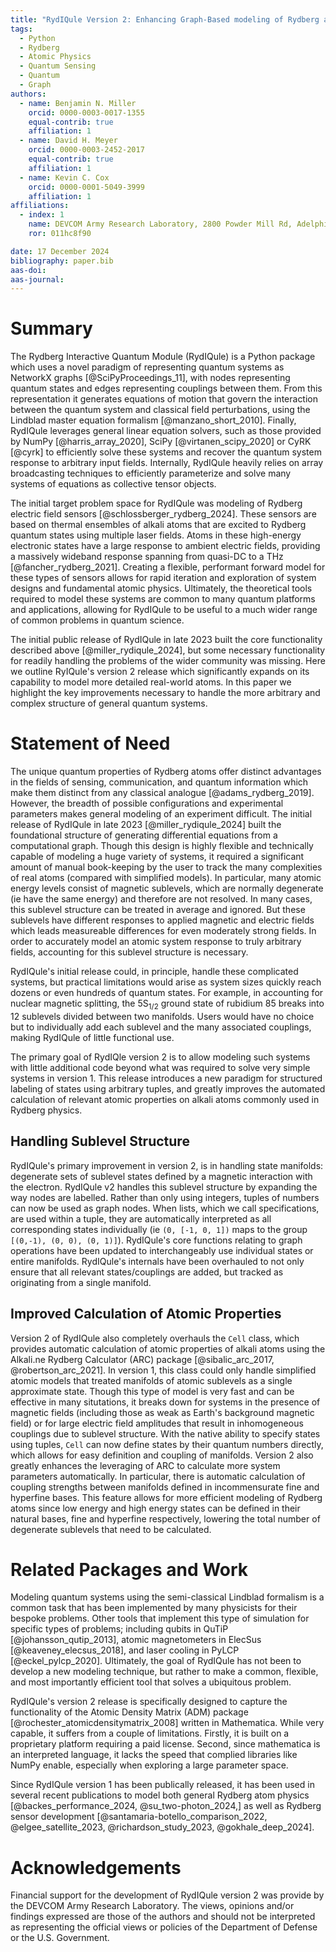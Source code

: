 ```yaml
---
title: "RydIQule Version 2: Enhancing Graph-Based modeling of Rydberg atoms"
tags:
  - Python
  - Rydberg
  - Atomic Physics
  - Quantum Sensing
  - Quantum
  - Graph
authors:
  - name: Benjamin N. Miller
    orcid: 0000-0003-0017-1355
    equal-contrib: true
    affiliation: 1 
  - name: David H. Meyer
    orcid: 0000-0003-2452-2017
    equal-contrib: true
    affiliation: 1
  - name: Kevin C. Cox
    orcid: 0000-0001-5049-3999
    affiliation: 1
affiliations:
  - index: 1
    name: DEVCOM Army Research Laboratory, 2800 Powder Mill Rd, Adelphi, MD, 20783, USA
    ror: 011hc8f90

date: 17 December 2024
bibliography: paper.bib
aas-doi: 
aas-journal:
---
```

# Summary

The Rydberg Interactive Quantum Module (RydIQule) is a Python package which uses a novel paradigm of representing quantum systems as NetworkX graphs [@SciPyProceedings_11],
with nodes representing quantum states and edges representing couplings between them.
From this representation it generates equations of motion that govern the interaction between the quantum system and classical field perturbations,
using the Lindblad master equation formalism [@manzano_short_2010].
Finally, RydIQule leverages general linear equation solvers, such as those provided by NumPy [@harris_array_2020], SciPy [@virtanen_scipy_2020] or CyRK [@cyrk]
to efficiently solve these systems and recover the quantum system response to arbitrary input fields.
Internally, RydIQule heavily relies on array broadcasting techniques to efficiently parameterize and solve many systems of equations as collective tensor objects.

The initial target problem space for RydIQule was modeling of Rydberg electric field sensors [@schlossberger_rydberg_2024].
These sensors are based on thermal ensembles of alkali atoms
that are excited to Rydberg quantum states using multiple laser fields.
Atoms in these high-energy electronic states have a large response to ambient electric fields,
providing a massively wideband response spanning from quasi-DC to a THz [@fancher_rydberg_2021].
Creating a flexible, performant forward model for these types of sensors allows for rapid iteration and exploration of system designs and fundamental atomic physics.
Ultimately, the theoretical tools required to model these systems are common to many quantum platforms and applications,
allowing for RydIQule to be useful to a much wider range of common problems in quantum science.

The initial public release of RydIQule in late 2023 built the core functionality described above [@miller_rydiqule_2024],
but some necessary functionality for readily handling the problems of the wider community was missing.
Here we outline RyIQule's version 2 release which significantly expands on its capability to model more detailed real-world atoms.
In this paper we highlight the key improvements necessary to handle the more arbitrary and complex structure of general quantum systems.

# Statement of Need

The unique quantum properties of Rydberg atoms offer distinct advantages in the fields of sensing, communication,
and quantum information which make them distinct from any classical analogue [@adams_rydberg_2019].
However, the breadth of possible configurations and experimental parameters makes general modeling of an experiment difficult.
The initial release of RydIQule in late 2023 [@miller_rydiqule_2024] built the foundational structure of generating differential equations from a computational graph.
Though this design is highly flexible and technically capable of modeling a huge variety of systems,
it required a significant amount of manual book-keeping by the user to track the many complexities of real atoms (compared with simplified models).
In particular, many atomic energy levels consist of magnetic sublevels, which are normally degenerate (ie have the same energy) and therefore are not resolved.
In many cases, this sublevel structure can be treated in average and ignored.
But these sublevels have different responses to applied magnetic and electric fields which leads measureable differences for even moderately strong fields.
In order to accurately model an atomic system response to truly arbitrary fields, accounting for this sublevel structure is necessary.

RydIQule's initial release could, in principle, handle these complicated systems,
but practical limitations would arise as system sizes quickly reach dozens or even hundreds of quantum states.
For example, in accounting for nuclear magnetic splitting,
the $5\text{S}_{1/2}$ ground state of rubidium 85 breaks into 12 sublevels divided between two manifolds.
Users would have no choice but to individually add each sublevel and the many associated couplings,
making RydIQule of little functional use.

The primary goal of RydIQle version 2 is to allow modeling such systems with little additional code beyond what was required to solve very simple systems in version 1. 
This release introduces a new paradigm for structured labeling of states using arbitrary tuples,
and greatly improves the automated calculation of relevant atomic properties on alkali atoms commonly used in Rydberg physics.

## Handling Sublevel Structure

RydIQule's primary improvement in version 2,
is in handling state manifolds: degenerate sets of sublevel states defined by a magnetic interaction with the electron.
RydIQule v2 handles this sublevel structure by expanding the way nodes are labelled.
Rather than only using integers, tuples of numbers can now be used as graph nodes.
When lists, which we call specifications, are used within a tuple, they are automatically interpreted as all corresponding states individually
(ie `(0, [-1, 0, 1])` maps to the group `[(0,-1), (0, 0), (0, 1)]`).
RydIQule's core functions relating to graph operations have been updated to interchangeably use individual states or entire manifolds.
RydIQule's internals have been overhauled to not only ensure that all relevant states/couplings are added, but tracked as originating from a single manifold.

## Improved Calculation of Atomic Properties

Version 2 of RydIQule also completely overhauls the `Cell` class, which provides automatic calculation of atomic properties of alkali atoms
using the Alkali.ne Rydberg Calculator (ARC) package [@sibalic_arc_2017, @robertson_arc_2021].
In version 1, this class could only handle simplified atomic models that treated manifolds of atomic sublevels as a single approximate state.
Though this type of model is very fast and can be effective in many situtations,
it breaks down for systems in the presence of magnetic fields (including those as weak as Earth's background magnetic field)
or for large electric field amplitudes that result in inhomogeneous couplings due to sublevel structure.
With the native ability to specify states using tuples, `Cell` can now define states by their quantum numbers directly,
which allows for easy definition and coupling of manifolds.
Version 2 also greatly enhances the leveraging of ARC to calculate more system parameters automatically.
In particular, there is automatic calculation of coupling strengths between manifolds defined in incommensurate fine and hyperfine bases.
This feature allows for more efficient modeling of Rydberg atoms since low energy and high energy states can be defined in their natural bases,
fine and hyperfine respectively, lowering the total number of degenerate sublevels that need to be calculated.

# Related Packages and Work

Modeling quantum systems using the semi-classical Lindblad formalism is a common task that has been implemented by many physicists for their bespoke problems.
Other tools that implement this type of simulation for specific types of problems; including qubits in QuTiP [@johansson_qutip_2013], atomic magnetometers in ElecSus [@keaveney_elecsus_2018], and laser cooling in PyLCP [@eckel_pylcp_2020].
Ultimately, the goal of RydIQule has not been to develop a new modeling technique,
but rather to make a common, flexible, and most importantly efficient tool that solves a ubiquitous problem.

RydIQule's version 2 release is specifically designed to capture the functionality of the Atomic Density Matrix (ADM) package [@rochester_atomicdensitymatrix_2008] written in Mathematica.
While very capable, it suffers from a couple of limitations.
Firstly, it is built on a proprietary platform requiring a paid license.
Second, since mathematica is an interpreted language,
it lacks the speed that complied libraries like NumPy enable, especially when exploring a large parameter space.

Since RydIQule version 1 has been publically released,
it has been used in several recent publications to model both general Rydberg atom physics [@backes_performance_2024, @su_two-photon_2024,]
as well as Rydberg sensor development [@santamaria-botello_comparison_2022, @elgee_satellite_2023, @richardson_study_2023, @gokhale_deep_2024].

# Acknowledgements

Financial support for the development of RydIQule version 2 was provide by the DEVCOM Army Research Laboratory.
The views, opinions and/or findings expressed are those of the authors and should not be interpreted as representing the official views or policies of the Department of Defense or the U.S. Government.